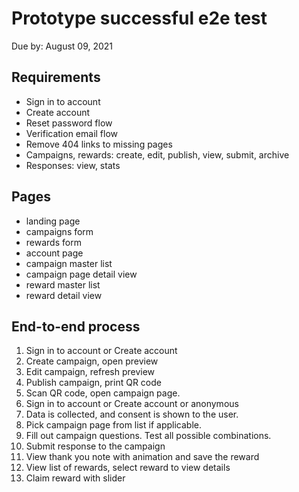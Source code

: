 # Prototype successful e2e test
Due by: August 09, 2021

## Requirements
- Sign in to account
- Create account
- Reset password flow
- Verification email flow
- Remove 404 links to missing pages
- Campaigns, rewards: create, edit, publish, view, submit, archive
- Responses: view, stats

## Pages
- landing page
- campaigns form
- rewards form
- account page
- campaign master list
- campaign page detail view
- reward master list
- reward detail view

## End-to-end process
1. Sign in to account or Create account
2. Create campaign, open preview
3. Edit campaign, refresh preview
4. Publish campaign, print QR code
5. Scan QR code, open campaign page.
6. Sign in to account or Create account or anonymous
7. Data is collected, and consent is shown to the user.
8. Pick campaign page from list if applicable.
9. Fill out campaign questions. Test all possible combinations.
10. Submit response to the campaign
11. View thank you note with animation and save the reward
12. View list of rewards, select reward to view details
13. Claim reward with slider